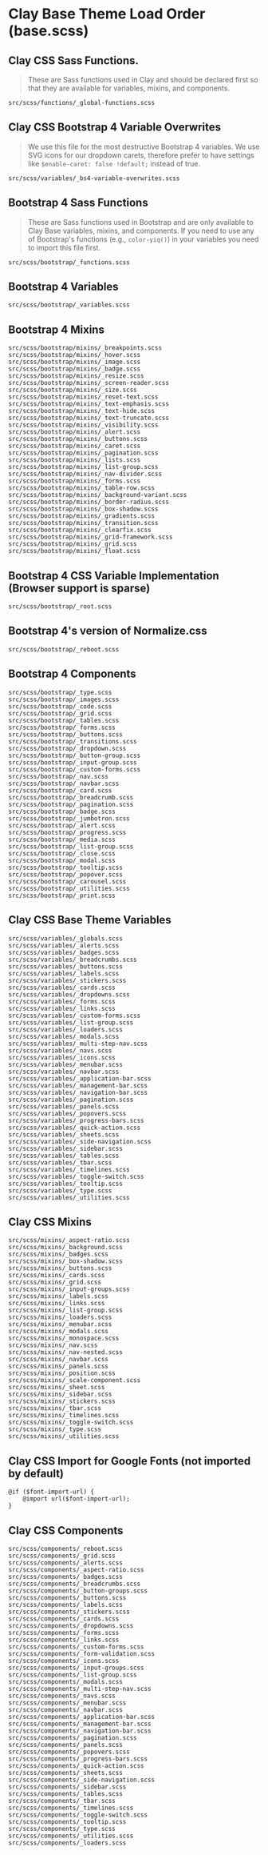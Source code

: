 # Clay Base Theme Load Order (base.scss)

## Clay CSS Sass Functions.

> These are Sass functions used in Clay and should be declared first so that they are available for variables, mixins, and components.

```
src/scss/functions/_global-functions.scss
```

## Clay CSS Bootstrap 4 Variable Overwrites 

> We use this file for the most destructive Bootstrap 4 variables. We use SVG icons for our dropdown carets, therefore prefer to have settings like `$enable-caret: false !default;` instead of true.

```
src/scss/variables/_bs4-variable-overwrites.scss
```

## Bootstrap 4 Sass Functions

> These are Sass functions used in Bootstrap and are only available to Clay Base variables, mixins, and components. If you need to use any of Bootstrap's functions (e.g., `color-yiq()`) in your variables you need to import this file first.

```
src/scss/bootstrap/_functions.scss
```

## Bootstrap 4 Variables

```
src/scss/bootstrap/_variables.scss
```

## Bootstrap 4 Mixins

```
src/scss/bootstrap/mixins/_breakpoints.scss
src/scss/bootstrap/mixins/_hover.scss
src/scss/bootstrap/mixins/_image.scss
src/scss/bootstrap/mixins/_badge.scss
src/scss/bootstrap/mixins/_resize.scss
src/scss/bootstrap/mixins/_screen-reader.scss
src/scss/bootstrap/mixins/_size.scss
src/scss/bootstrap/mixins/_reset-text.scss
src/scss/bootstrap/mixins/_text-emphasis.scss
src/scss/bootstrap/mixins/_text-hide.scss
src/scss/bootstrap/mixins/_text-truncate.scss
src/scss/bootstrap/mixins/_visibility.scss
src/scss/bootstrap/mixins/_alert.scss
src/scss/bootstrap/mixins/_buttons.scss
src/scss/bootstrap/mixins/_caret.scss
src/scss/bootstrap/mixins/_pagination.scss
src/scss/bootstrap/mixins/_lists.scss
src/scss/bootstrap/mixins/_list-group.scss
src/scss/bootstrap/mixins/_nav-divider.scss
src/scss/bootstrap/mixins/_forms.scss
src/scss/bootstrap/mixins/_table-row.scss
src/scss/bootstrap/mixins/_background-variant.scss
src/scss/bootstrap/mixins/_border-radius.scss
src/scss/bootstrap/mixins/_box-shadow.scss
src/scss/bootstrap/mixins/_gradients.scss
src/scss/bootstrap/mixins/_transition.scss
src/scss/bootstrap/mixins/_clearfix.scss
src/scss/bootstrap/mixins/_grid-framework.scss
src/scss/bootstrap/mixins/_grid.scss
src/scss/bootstrap/mixins/_float.scss
```

## Bootstrap 4 CSS Variable Implementation (Browser support is sparse)

```
src/scss/bootstrap/_root.scss
```

## Bootstrap 4's version of Normalize.css

```
src/scss/bootstrap/_reboot.scss
```

## Bootstrap 4 Components

```
src/scss/bootstrap/_type.scss
src/scss/bootstrap/_images.scss
src/scss/bootstrap/_code.scss
src/scss/bootstrap/_grid.scss
src/scss/bootstrap/_tables.scss
src/scss/bootstrap/_forms.scss
src/scss/bootstrap/_buttons.scss
src/scss/bootstrap/_transitions.scss
src/scss/bootstrap/_dropdown.scss
src/scss/bootstrap/_button-group.scss
src/scss/bootstrap/_input-group.scss
src/scss/bootstrap/_custom-forms.scss
src/scss/bootstrap/_nav.scss
src/scss/bootstrap/_navbar.scss
src/scss/bootstrap/_card.scss
src/scss/bootstrap/_breadcrumb.scss
src/scss/bootstrap/_pagination.scss
src/scss/bootstrap/_badge.scss
src/scss/bootstrap/_jumbotron.scss
src/scss/bootstrap/_alert.scss
src/scss/bootstrap/_progress.scss
src/scss/bootstrap/_media.scss
src/scss/bootstrap/_list-group.scss
src/scss/bootstrap/_close.scss
src/scss/bootstrap/_modal.scss
src/scss/bootstrap/_tooltip.scss
src/scss/bootstrap/_popover.scss
src/scss/bootstrap/_carousel.scss
src/scss/bootstrap/_utilities.scss
src/scss/bootstrap/_print.scss
```

## Clay CSS Base Theme Variables

```
src/scss/variables/_globals.scss
src/scss/variables/_alerts.scss
src/scss/variables/_badges.scss
src/scss/variables/_breadcrumbs.scss
src/scss/variables/_buttons.scss
src/scss/variables/_labels.scss
src/scss/variables/_stickers.scss
src/scss/variables/_cards.scss
src/scss/variables/_dropdowns.scss
src/scss/variables/_forms.scss
src/scss/variables/_links.scss
src/scss/variables/_custom-forms.scss
src/scss/variables/_list-group.scss
src/scss/variables/_loaders.scss
src/scss/variables/_modals.scss
src/scss/variables/_multi-step-nav.scss
src/scss/variables/_navs.scss
src/scss/variables/_icons.scss
src/scss/variables/_menubar.scss
src/scss/variables/_navbar.scss
src/scss/variables/_application-bar.scss
src/scss/variables/_management-bar.scss
src/scss/variables/_navigation-bar.scss
src/scss/variables/_pagination.scss
src/scss/variables/_panels.scss
src/scss/variables/_popovers.scss
src/scss/variables/_progress-bars.scss
src/scss/variables/_quick-action.scss
src/scss/variables/_sheets.scss
src/scss/variables/_side-navigation.scss
src/scss/variables/_sidebar.scss
src/scss/variables/_tables.scss
src/scss/variables/_tbar.scss
src/scss/variables/_timelines.scss
src/scss/variables/_toggle-switch.scss
src/scss/variables/_tooltip.scss
src/scss/variables/_type.scss
src/scss/variables/_utilities.scss
```

## Clay CSS Mixins

```
src/scss/mixins/_aspect-ratio.scss
src/scss/mixins/_background.scss
src/scss/mixins/_badges.scss
src/scss/mixins/_box-shadow.scss
src/scss/mixins/_buttons.scss
src/scss/mixins/_cards.scss
src/scss/mixins/_grid.scss
src/scss/mixins/_input-groups.scss
src/scss/mixins/_labels.scss
src/scss/mixins/_links.scss
src/scss/mixins/_list-group.scss
src/scss/mixins/_loaders.scss
src/scss/mixins/_menubar.scss
src/scss/mixins/_modals.scss
src/scss/mixins/_monospace.scss
src/scss/mixins/_nav.scss
src/scss/mixins/_nav-nested.scss
src/scss/mixins/_navbar.scss
src/scss/mixins/_panels.scss
src/scss/mixins/_position.scss
src/scss/mixins/_scale-component.scss
src/scss/mixins/_sheet.scss
src/scss/mixins/_sidebar.scss
src/scss/mixins/_stickers.scss
src/scss/mixins/_tbar.scss
src/scss/mixins/_timelines.scss
src/scss/mixins/_toggle-switch.scss
src/scss/mixins/_type.scss
src/scss/mixins/_utilities.scss
```

## Clay CSS Import for Google Fonts (not imported by default)

```
@if ($font-import-url) {
	@import url($font-import-url);
}
```

## Clay CSS Components

```
src/scss/components/_reboot.scss
src/scss/components/_grid.scss
src/scss/components/_alerts.scss
src/scss/components/_aspect-ratio.scss
src/scss/components/_badges.scss
src/scss/components/_breadcrumbs.scss
src/scss/components/_button-groups.scss
src/scss/components/_buttons.scss
src/scss/components/_labels.scss
src/scss/components/_stickers.scss
src/scss/components/_cards.scss
src/scss/components/_dropdowns.scss
src/scss/components/_forms.scss
src/scss/components/_links.scss
src/scss/components/_custom-forms.scss
src/scss/components/_form-validation.scss
src/scss/components/_icons.scss
src/scss/components/_input-groups.scss
src/scss/components/_list-group.scss
src/scss/components/_modals.scss
src/scss/components/_multi-step-nav.scss
src/scss/components/_navs.scss
src/scss/components/_menubar.scss
src/scss/components/_navbar.scss
src/scss/components/_application-bar.scss
src/scss/components/_management-bar.scss
src/scss/components/_navigation-bar.scss
src/scss/components/_pagination.scss
src/scss/components/_panels.scss
src/scss/components/_popovers.scss
src/scss/components/_progress-bars.scss
src/scss/components/_quick-action.scss
src/scss/components/_sheets.scss
src/scss/components/_side-navigation.scss
src/scss/components/_sidebar.scss
src/scss/components/_tables.scss
src/scss/components/_tbar.scss
src/scss/components/_timelines.scss
src/scss/components/_toggle-switch.scss
src/scss/components/_tooltip.scss
src/scss/components/_type.scss
src/scss/components/_utilities.scss
src/scss/components/_loaders.scss
```